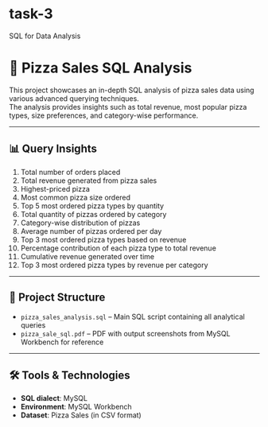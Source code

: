 # task-3
SQL for Data Analysis

# 🍕 Pizza Sales SQL Analysis

This project showcases an in-depth SQL analysis of pizza sales data using various advanced querying techniques.  
The analysis provides insights such as total revenue, most popular pizza types, size preferences, and category-wise performance.

---

## 📊 Query Insights

1. Total number of orders placed  
2. Total revenue generated from pizza sales  
3. Highest-priced pizza  
4. Most common pizza size ordered  
5. Top 5 most ordered pizza types by quantity  
6. Total quantity of pizzas ordered by category  
7. Category-wise distribution of pizzas  
8. Average number of pizzas ordered per day  
9. Top 3 most ordered pizza types based on revenue  
10. Percentage contribution of each pizza type to total revenue  
11. Cumulative revenue generated over time  
12. Top 3 most ordered pizza types by revenue per category  

---

## 📁 Project Structure

- `pizza_sales_analysis.sql` – Main SQL script containing all analytical queries  
- `pizza_sale_sql.pdf` – PDF with output screenshots from MySQL Workbench for reference  

---

## 🛠️ Tools & Technologies

- **SQL dialect**: MySQL  
- **Environment**: MySQL Workbench  
- **Dataset**: Pizza Sales (in CSV format)  

